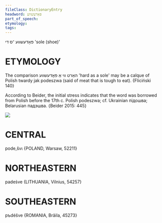 ```yaml
---
fileClass: DictionaryEntry
headword: פּאָדעשווע
part_of_speech: 
etymology: 
tags: 
---
```

פּאָדעשווע
־ס
די
'sole (shoe)'

ETYMOLOGY
===========
The comparison האַרט ווי אַ פּאָדעשווע 'hard as a sole' may be a calque of Polish twardy jak podeszwa (said of meat that is tough to eat).
{Fliciński 140}

According to Beider, the initial stress indicates that the word was borrowed from Polish before the 17th c.
Polish podeszwa; cf. Ukrainian підошва; Belarusian падэшва.
{Beider 2015: 445}

![](https://ia802902.us.archive.org/9/items/Yiddish-Dialect-Maps/Herzog3-70-InitialVs.PenultimateStress-89.jpg)

CENTRAL
========

pode,švɩ {POLAND, Warsaw, 52211}

NORTHEASTERN
==============

pades̀ve {LITHUANIA, Vilnius, 54257}

SOUTHEASTERN
==============

pъdéšve {ROMANIA, Brăila, 45273}
